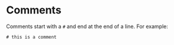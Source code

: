 

Comments
========

Comments start with a `#` and end at the end of a line. For example:

    # this is a comment

